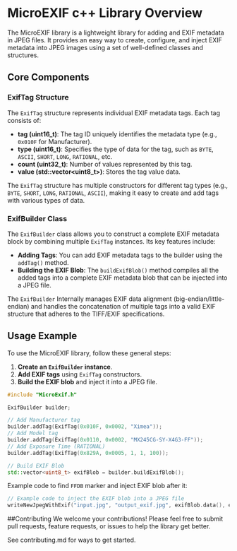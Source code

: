# MicroEXIF c++ Library Overview

The MicroEXIF library is a lightweight library for adding and EXIF metadata in JPEG files. It provides an easy way to create, configure, and inject EXIF metadata into JPEG images using a set of well-defined classes and structures.

## Core Components

### ExifTag Structure

The `ExifTag` structure represents individual EXIF metadata tags. Each tag consists of:

- **tag (uint16\_t)**: The tag ID uniquely identifies the metadata type (e.g., `0x010F` for Manufacturer).
- **type (uint16\_t)**: Specifies the type of data for the tag, such as `BYTE`, `ASCII`, `SHORT`, `LONG`, `RATIONAL`, etc.
- **count (uint32\_t)**: Number of values represented by this tag.
- **value (std::vector\<uint8\_t>)**: Stores the tag value data.

The `ExifTag` structure has multiple constructors for different tag types (e.g., `BYTE`, `SHORT`, `LONG`, `RATIONAL`, `ASCII`), making it easy to create and add tags with various types of data.

### ExifBuilder Class

The `ExifBuilder` class allows you to construct a complete EXIF metadata block by combining multiple `ExifTag` instances. Its key features include:

- **Adding Tags**: You can add EXIF metadata tags to the builder using the `addTag()` method.
- **Building the EXIF Blob**: The `buildExifBlob()` method compiles all the added tags into a complete EXIF metadata blob that can be injected into a JPEG file.

The `ExifBuilder` Internally manages EXIF data alignment (big-endian/little-endian) and handles the concatenation of multiple tags into a valid EXIF structure that adheres to the TIFF/EXIF specifications.

## Usage Example

To use the MicroEXIF library, follow these general steps:

1. **Create an `ExifBuilder` instance**.
2. **Add EXIF tags** using `ExifTag` constructors.
3. **Build the EXIF blob** and inject it into a JPEG file.

```cpp
#include "MicroExif.h"

ExifBuilder builder;

// Add Manufacturer tag
builder.addTag(ExifTag(0x010F, 0x0002, "Ximea"));
// Add Model tag
builder.addTag(ExifTag(0x0110, 0x0002, "MX245CG-SY-X4G3-FF"));
// Add Exposure Time (RATIONAL)
builder.addTag(ExifTag(0x829A, 0x0005, 1, 1, 100));

// Build EXIF Blob
std::vector<uint8_t> exifBlob = builder.buildExifBlob();
```
Example code to find `FFDB` marker and inject EXIF blob after it:

```cpp
// Example code to inject the EXIF blob into a JPEG file
writeNewJpegWithExif("input.jpg", "output_exif.jpg", exifBlob.data(), exifBlob.size());
```

##Contributing
We welcome your contributions! Please feel free to submit pull requests, feature requests, or issues to help the library get better.

See contributing.md for ways to get started.